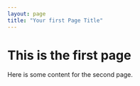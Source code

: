 ```yaml
---
layout: page
title: "Your first Page Title"
---
```


# This is the first page
Here is some content for the second page.